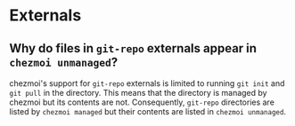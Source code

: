 # Externals

## Why do files in `git-repo` externals appear in `chezmoi unmanaged`?

chezmoi's support for `git-repo` externals is limited to running `git init` and
`git pull` in the directory. This means that the directory is managed by chezmoi
but its contents are not. Consequently, `git-repo` directories are listed by
`chezmoi managed` but their contents are listed in `chezmoi unmanaged`.
